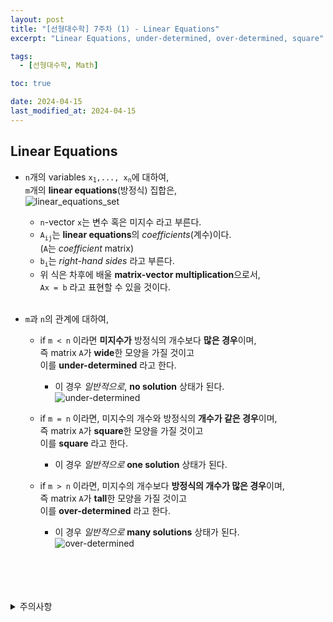 ```yaml
---
layout: post
title: "[선형대수학] 7주차 (1) - Linear Equations"
excerpt: "Linear Equations, under-determined, over-determined, square"

tags:
  - [선형대수학, Math]

toc: true

date: 2024-04-15
last_modified_at: 2024-04-15
---
```

## Linear Equations
- `n`개의 variables `x`<sub>`1`</sub>`,..., x`<sub>`n`</sub>에 대하여,  
`m`개의 **linear equations**(방정식) 집합은,  
![linear_equations_set][def]  

  - `n`-vector `x`는 변수 혹은 미지수 라고 부른다.
  - `A`<sub>`ij`</sub>는 **linear equations**의 *coefficients*(계수)이다.  
  (`A`는 *coefficient* matrix)  
  - `b`<sub>`i`</sub>는 *right-hand sides* 라고 부른다.  
  - 위 식은 차후에 배울 **matrix-vector multiplication**으로서,  
  `Ax = b` 라고 표현할 수 있을 것이다.  
  <br>

- `m`과 `n`의 관계에 대하여,  
  - if `m < n` 이라면 **미지수가** 방정식의 개수보다 **많은 경우**이며,  
  즉 matrix `A`가 **wide**한 모양을 가질 것이고  
  이를 **under-determined** 라고 한다.  
    - 이 경우 *일반적으로*, **no solution** 상태가 된다.  
    ![under-determined][def2]

  - if `m = n` 이라면, 미지수의 개수와 방정식의 **개수가 같은 경우**이며,  
  즉 matrix `A`가 **square**한 모양을 가질 것이고  
  이를 **square** 라고 한다.  
    - 이 경우 *일반적으로* **one solution** 상태가 된다.  

  - if `m > n` 이라면, 미지수의 개수보다 **방정식의 개수가 많은 경우**이며,  
  즉 matrix `A`가 **tall**한 모양을 가질 것이고  
  이를 **over-determined** 라고 한다.  
    - 이 경우 *일반적으로* **many solutions** 상태가 된다.  
    ![over-determined][def3]

<br>
<br>
<br>
<br>
<details>
<summary>주의사항</summary>
<div markdown="1">

이 포스팅은 강원대학교 김도형 교수님의 선형대수학 수업을 들으며 내용을 정리 한 것입니다.  
수업 내용에 대한 저작권은 교수님께 있으니,  
다른 곳으로의 무분별한 내용 복사를 자제해 주세요.

</div>
</details>

[def]: https://i.imgur.com/Kafy2nU.png
[def2]: https://i.imgur.com/aYr9OOG.png
[def3]: https://i.imgur.com/9NcLPEM.png